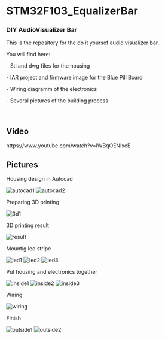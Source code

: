 # STM32F103_EqualizerBar

<html>
<body>
<h3>DIY AudioVisualizer Bar</h3>

<p>This is the repository for the do it yoursef audio visualizer bar.</p>
<p>You will find here:</p> 
<p>- Stl and dwg files for the housing</p>
<p>- IAR project and firmware image for the Blue Pill Board</p>
<p>- Wiring diagramm of the electronics</p>
<p>- Several pictures of the building process</p>

<br>

<h2>Video</h2>
https://www.youtube.com/watch?v=lWBqOENIxeE

<h2>Pictures</h2>
<p>Housing design in Autocad</p>
<img src="https://github.com/nicokorn/STM32F103_AudioVisualizerBar/blob/main/docs/AutoCad1.PNG" alt="autocad1">
<img src="https://github.com/nicokorn/STM32F103_AudioVisualizerBar/blob/main/docs/AutoCad2.PNG" alt="autocad2">
<p>Preparing 3D printing</p>
<img src="https://github.com/nicokorn/STM32F103_AudioVisualizerBar/blob/main/docs/3dPrint1.PNG" alt="3d1">
<p>3D printing result</p>
<img src="https://github.com/nicokorn/STM32F103_AudioVisualizerBar/blob/main/docs/3dresult.jpg" alt="result">
<p>Mountig led stripe</p>
<img src="https://github.com/nicokorn/STM32F103_AudioVisualizerBar/blob/main/docs/led1.jpg" alt="led1">
<img src="https://github.com/nicokorn/STM32F103_AudioVisualizerBar/blob/main/docs/led2.jpg" alt="led2">
<img src="https://github.com/nicokorn/STM32F103_AudioVisualizerBar/blob/main/docs/led3.jpg" alt="led3">
<p>Put housing and electronics together</p>
<img src="https://github.com/nicokorn/STM32F103_AudioVisualizerBar/blob/main/docs/inside1.jpg" alt="inside1">
<img src="https://github.com/nicokorn/STM32F103_AudioVisualizerBar/blob/main/docs/inside2.jpg" alt="inside2">
<img src="https://github.com/nicokorn/STM32F103_AudioVisualizerBar/blob/main/docs/inside3.jpg" alt="inside3">
<p>Wiring</p>
<img src="https://github.com/nicokorn/STM32F103_AudioVisualizerBar/blob/main/docs/wiring.PNG" alt="wiring">
<p>Finish</p>
<img src="https://github.com/nicokorn/STM32F103_AudioVisualizerBar/blob/main/docs/outside1.jpg" alt="outside1">
<img src="https://github.com/nicokorn/STM32F103_AudioVisualizerBar/blob/main/docs/outside2.jpg" alt="outside2">

</body>
</html>